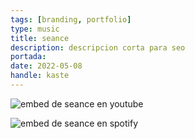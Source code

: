```yaml
---
tags: [branding, portfolio]
type: music
title: seance
description: descripcion corta para seo
portada: 
date: 2022-05-08
handle: kaste
---
```


![embed de seance en youtube](https://www.youtube.com/watch?v=Ud0ZK6ZfOqk)

![embed de seance en spotify](https://open.spotify.com/album/0e0jiaK0PmzRSwhB83W1tm?si=BPCRGPvsQYOxLEg2_2rGTA)
